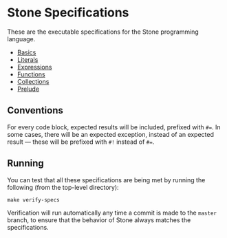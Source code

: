 Stone Specifications
====================

These are the executable specifications for the Stone programming language.

* [Basics](Basics.md)
* [Literals](Literals.md)
* [Expressions](Expressions.md)
* [Functions](Functions.md)
* [Collections](Collections.md)
* [Prelude](Prelude.md)


Conventions
-----------

For every code block, expected results will be included, prefixed with `#=`.
In some cases, there will be an expected exception, instead of an expected result —
these will be prefixed with `#!` instead of `#=`.


Running
-------

You can test that all these specifications are being met by running the following
(from the top-level directory):

~~~ shell
make verify-specs
~~~

Verification will run automatically any time a commit is made to the `master` branch,
to ensure that the behavior of Stone always matches the specifications.
